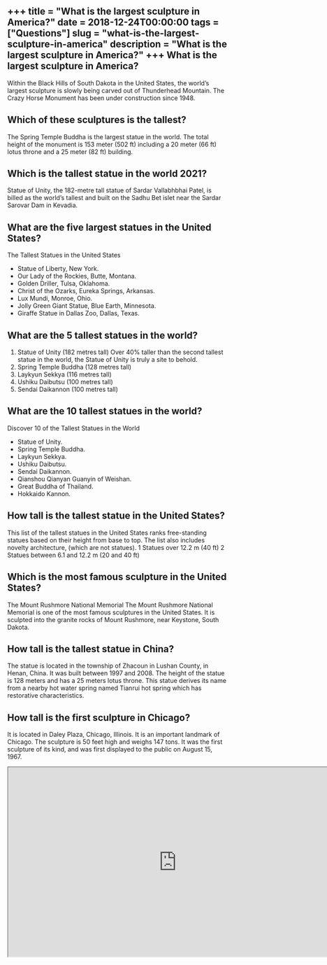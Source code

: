 +++
title = "What is the largest sculpture in America?"
date = 2018-12-24T00:00:00
tags = ["Questions"]
slug = "what-is-the-largest-sculpture-in-america"
description = "What is the largest sculpture in America?"
+++
What is the largest sculpture in America?
-----------------------------------------

Within the Black Hills of South Dakota in the United States, the world’s largest sculpture is slowly being carved out of Thunderhead Mountain. The Crazy Horse Monument has been under construction since 1948.

Which of these sculptures is the tallest?
-----------------------------------------

The Spring Temple Buddha is the largest statue in the world. The total height of the monument is 153 meter (502 ft) including a 20 meter (66 ft) lotus throne and a 25 meter (82 ft) building.

Which is the tallest statue in the world 2021?
----------------------------------------------

Statue of Unity, the 182-metre tall statue of Sardar Vallabhbhai Patel, is billed as the world’s tallest and built on the Sadhu Bet islet near the Sardar Sarovar Dam in Kevadia.

What are the five largest statues in the United States?
-------------------------------------------------------

The Tallest Statues in the United States

- Statue of Liberty, New York.
- Our Lady of the Rockies, Butte, Montana.
- Golden Driller, Tulsa, Oklahoma.
- Christ of the Ozarks, Eureka Springs, Arkansas.
- Lux Mundi, Monroe, Ohio.
- Jolly Green Giant Statue, Blue Earth, Minnesota.
- Giraffe Statue in Dallas Zoo, Dallas, Texas.

What are the 5 tallest statues in the world?
--------------------------------------------

1. Statue of Unity (182 metres tall) Over 40% taller than the second tallest statue in the world, the Statue of Unity is truly a site to behold.
2. Spring Temple Buddha (128 metres tall)
3. Laykyun Sekkya (116 metres tall)
4. Ushiku Daibutsu (100 metres tall)
5. Sendai Daikannon (100 metres tall)

What are the 10 tallest statues in the world?
---------------------------------------------

Discover 10 of the Tallest Statues in the World

- Statue of Unity.
- Spring Temple Buddha.
- Laykyun Sekkya.
- Ushiku Daibutsu.
- Sendai Daikannon.
- Qianshou Qianyan Guanyin of Weishan.
- Great Buddha of Thailand.
- Hokkaido Kannon.

How tall is the tallest statue in the United States?
----------------------------------------------------

This list of the tallest statues in the United States ranks free-standing statues based on their height from base to top. The list also includes novelty architecture, (which are not statues). 1 Statues over 12.2 m (40 ft) 2 Statues between 6.1 and 12.2 m (20 and 40 ft)

Which is the most famous sculpture in the United States?
--------------------------------------------------------

The Mount Rushmore National Memorial The Mount Rushmore National Memorial is one of the most famous sculptures in the United States. It is sculpted into the granite rocks of Mount Rushmore, near Keystone, South Dakota.

How tall is the tallest statue in China?
----------------------------------------

The statue is located in the township of Zhacoun in Lushan County, in Henan, China. It was built between 1997 and 2008. The height of the statue is 128 meters and has a 25 meters lotus throne. This statue derives its name from a nearby hot water spring named Tianrui hot spring which has restorative characteristics.

How tall is the first sculpture in Chicago?
-------------------------------------------

It is located in Daley Plaza, Chicago, Illinois. It is an important landmark of Chicago. The sculpture is 50 feet high and weighs 147 tons. It was the first sculpture of its kind, and was first displayed to the public on August 15, 1967.

<iframe allow="accelerometer; autoplay; clipboard-write; encrypted-media; gyroscope; picture-in-picture" allowfullscreen="" class="__youtube_prefs__  epyt-is-override  no-lazyload" data-no-lazy="1" data-origheight="433" data-origwidth="770" data-skipgform_ajax_framebjll="" height="433" id="_ytid_91988" loading="lazy" src="https://www.youtube.com/embed/jzqnUvE66HA?enablejsapi=1&autoplay=0&cc_load_policy=0&cc_lang_pref=&iv_load_policy=1&loop=0&modestbranding=0&rel=1&fs=1&playsinline=0&autohide=2&theme=dark&color=red&controls=1&" title="YouTube player" width="770"></iframe>